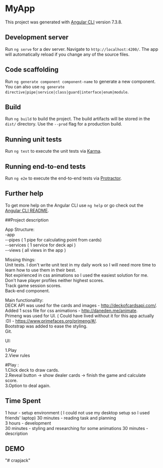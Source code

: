 # MyApp

This project was generated with [Angular CLI](https://github.com/angular/angular-cli) version 7.3.8.

## Development server

Run `ng serve` for a dev server. Navigate to `http://localhost:4200/`. The app will automatically reload if you change any of the source files.

## Code scaffolding

Run `ng generate component component-name` to generate a new component. You can also use `ng generate directive|pipe|service|class|guard|interface|enum|module`.

## Build

Run `ng build` to build the project. The build artifacts will be stored in the `dist/` directory. Use the `--prod` flag for a production build.

## Running unit tests

Run `ng test` to execute the unit tests via [Karma](https://karma-runner.github.io).

## Running end-to-end tests

Run `ng e2e` to execute the end-to-end tests via [Protractor](http://www.protractortest.org/).

## Further help

To get more help on the Angular CLI use `ng help` or go check out the [Angular CLI README](https://github.com/angular/angular-cli/blob/master/README.md).

##Project description

App Structure:   
 -app  
 --pipes ( 1 pipe for calculating point from cards)  
 --services ( 1 service for deck api )  
 --views ( all views in the app )  

Missing things:    
Unit tests. I don't write unit test in my daily work so I will need more time to learn how to use them in their best.  
Not expirienced in css animations so I used the easiest solution for me.  
Don't have player profiles neither highest scores.  
Track game session scores.  
Back-end component.  

Main functionallity:    
DECK API was used for the cards and images - http://deckofcardsapi.com/.  
Added 1 scss file for css animations - http://daneden.me/animate.  
Primeng was used for UI. ( Could have lived without it for this app actually :D) - https://www.primefaces.org/primeng/#/.  
Bootstrap was added to ease the styling.  
Git.  


UI:    

1.Play  
2.View rules  

#Play :  
 1.Click deck to draw cards.  
 2.Reveal button -> show dealer cards -> finish the game and calculate score.  
 3.Option to deal again.  

## Time Spent

1 hour - setup environment ( I could not use my desktop setup so I used friends' laptop)
30 minutes - reading task and planning  
3 hours - development  
30 minutes - styling and researching for some animations
30 minutes - description

## DEMO    


"# crapjack" 
